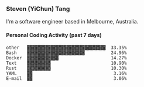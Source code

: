 ### Steven (YiChun) Tang

I'm a software engineer based in Melbourne, Australia.

#### Personal Coding Activity (past 7 days)
```
other   ▓▓▓▓▓▓▓▓▓▓▓▓▓▓▓▓▓▓▓▓▓▓▓▓▓▓▓▓▓▓  33.35%
Bash    ▓▓▓▓▓▓▓▓▓▓▓▓▓▓▓▓▓▓▓▓▓▓          24.96%
Docker  ▓▓▓▓▓▓▓▓▓▓▓▓                    14.27%
Text    ▓▓▓▓▓▓▓▓▓                       10.90%
Rust    ▓▓▓▓▓▓▓▓▓                       10.30%
YAML    ▓▓                               3.16%
E-mail  ▓▓                               3.06%
```
